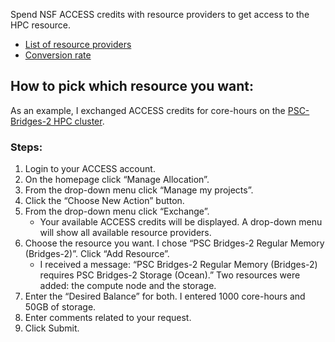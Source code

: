 Spend NSF ACCESS credits with resource providers to get access to the HPC resource.

- [List of resource providers](https://allocations.access-ci.org/resources)
- [Conversion rate](https://allocations.access-ci.org/exchange_calculator)

## How to pick which resource you want:

As an example, I exchanged ACCESS credits for core-hours on the [PSC-Bridges-2 HPC cluster](https://www.psc.edu/resources/bridges-2/).

### Steps:

1. Login to your ACCESS account.
2. On the homepage click “Manage Allocation”.
3. From the drop-down menu click “Manage my projects”.
4. Click the “Choose New Action” button.
5. From the drop-down menu click “Exchange”.
    - Your available ACCESS credits will be displayed. A drop-down menu will show all available resource providers.
6. Choose the resource you want. I chose “PSC Bridges-2 Regular Memory (Bridges-2)”. Click “Add Resource”.
    - I received a message: “PSC Bridges-2 Regular Memory (Bridges-2) requires PSC Bridges-2 Storage (Ocean).” Two resources were added: the compute node and the storage.
7. Enter the “Desired Balance” for both. I entered 1000 core-hours and 50GB of storage.
8. Enter comments related to your request.
9. Click Submit.
